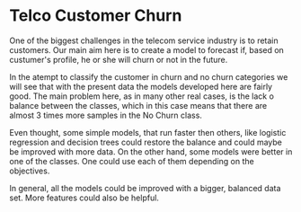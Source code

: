 # Telco Customer Churn

One of the biggest challenges in the telecom service industry is to retain customers. Our main aim here is to create a model to forecast if, based on custumer's profile, he or she will churn or not in the future.

In the atempt to classify the customer in churn and no churn categories we will see that with the present data the models developed here are fairly good. The main problem here, as in many other real cases, is the lack o balance between the classes, which in this case means that there are almost 3 times more samples in the No Churn class.

Even thought, some simple models, that run faster then others, like logistic regression and decision trees could restore the balance and could maybe be improved with more data. On the other hand, some models were better in one of the classes. One could use each of them depending on the objectives.

In general, all the models could be improved with a bigger, balanced data set. More features could also be helpful.
